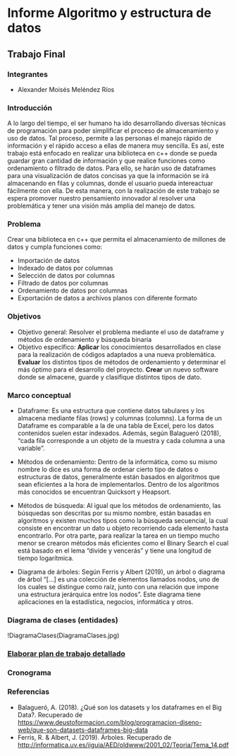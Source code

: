 Informe Algoritmo y estructura de datos
=
Trabajo Final
-
### Integrantes
* Alexander Moisés Meléndez Ríos
### Introducción
A lo largo del tiempo, el ser humano ha ido desarrollando diversas técnicas de programación para poder simplificar el proceso de almacenamiento y uso de datos. Tal proceso, permite a las personas el manejo rápido de información y el rápido acceso a ellas de manera muy sencilla. Es así, este trabajo está enfocado en realizar una biblioteca en c++ donde se pueda guardar gran cantidad de información y que realice funciones como  ordenamiento o filtrado de datos. Para ello, se harán uso de dataframes para una visualización de datos concisas ya que la información se irá almacenando en filas y columnas, donde el usuario pueda intereactuar fácilmente con ella. De esta manera, con la realización de este trabajo se espera promover nuestro pensamiento innovador al resolver una problemática y tener una visión más amplia del manejo de datos.       
### Problema 
Crear una biblioteca en c++ que permita el almacenamiento de millones de datos y cumpla funciones como:
*	Importación de datos
*	Indexado de datos por columnas
*	Selección de datos por columnas
*	Filtrado de datos por columnas
*	Ordenamiento de datos por columnas
*	Exportación de datos a archivos planos con diferente formato
### Objetivos
* Objetivo general: Resolver el problema mediante el uso de dataframe y métodos de ordenamiento y búsqueda binaria
* Objetivo específico:
  **Aplicar** los conocimientos desarrollados en clase para la realización de códigos adaptados a una nueva                                   problemática.
  **Evaluar** los distintos tipos de métodos de ordenamiento y determinar el más óptimo para el desarrollo del proyecto.
  **Crear** un nuevo software donde se almacene, guarde y clasifique distintos tipos de dato.
### Marco conceptual
* Dataframe: Es una estructura que contiene datos tabulares y los almacena mediante filas (rows) y columnas (columns). La forma de un Dataframe es comparable a la de una tabla de Excel, pero los datos contenidos suelen estar indexados. Además, según Balagueró (2018), “cada fila corresponde a un objeto de la muestra y cada columna a una variable”.

* Métodos de ordenamiento: Dentro de la informática, como su mismo nombre lo dice es una forma de ordenar cierto tipo de datos o estructuras de datos, generalmente están basados en algoritmos que sean eficientes a la hora de implementarlos.  Dentro de los algoritmos más conocidos se encuentran Quicksort y Heapsort.

* Métodos de búsqueda: Al igual que los métodos de ordenamiento, las búsquedas son descritas por su mismo nombre, están basadas en algoritmos y existen muchos tipos como la búsqueda secuencial, la cual consiste en encontrar un dato u objeto recorriendo cada elemento hasta encontrarlo. Por otra parte, para realizar la tarea en un tiempo mucho menor se crearon métodos más eficientes como el Binary Search el cual está basado en el lema “divide y vencerás” y tiene una longitud de tiempo logarítmica.

* Diagrama de árboles: Según Ferris y Albert (2019), un árbol o diagrama de árbol “[…] es una colección de elementos llamados nodos, uno de los cuales se distingue como raíz, junto con una relación que impone una estructura jerárquica entre los nodos”. Este diagrama tiene aplicaciones en la estadística, negocios, informática y otros.


### Diagrama de clases (entidades)
!DiagramaClases(DiagramaClases.jpg)
### [Elaborar plan de trabajo detallado](https://github.com/xanderMMR/PROYECTO-FINAL-ALGORITMOS/milestones)
### Cronograma
### Referencias
* Balagueró, A. (2018). ¿Qué son los datasets y los dataframes en el Big Data?. Recuperado de https://www.deustoformacion.com/blog/programacion-diseno-web/que-son-datasets-dataframes-big-data
* Ferris, R. & Albert, J. (2019). Árboles. Recuperado de http://informatica.uv.es/iiguia/AED/oldwww/2001_02/Teoria/Tema_14.pdf
